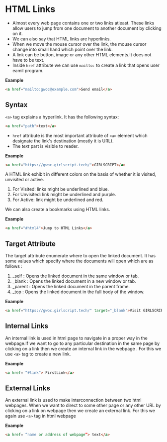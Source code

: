 # HTML Links

- Almost every web page contains one or two links atleast. These links allow users to jump from one document to another document by clicking on it.
- We can also say that HTML links are hyperlinks.
- When we move the mouse cursor over the link, the mouse cursor change into small hand which point over the link.
- A link can be button, image or any other HTML elements.It does not have to be text.
- Inside `href` attribute we can use `mailto:` to create a link that opens user eamil program.

**Example**

```html
<a href="mailto:gwoc@example.com">Send email</a>
```


## Syntax

`<a>` tag explains a hyperlink. It has the following syntax:

```html
<a href="path">text</a>
```

- `href` attribute is the most important attribute of `<a>` element which designate the link's destination (mostly it is URL).
- The _text_ part is visible to reader.
 
**Example**

```html
<a href="https://gwoc.girlscript.tech/">GIRLSCRIPT</a>
```

A HTML link exhibit in different colors on the basis of whether it is visited, unvisited or active.

1. For Visited: links might be underlined and blue. 
2. For Unvisited: link might be underlined and purple.
3. For Active: link might be underlined and red.

We can also create a bookmarks using HTML links.

**Example**

```html
<a href="#html4">Jump to HTML Links</a> 
```


## Target Attribute

The target attribute enumerate where to open the linked document. It has some values which specify where the documents will open which are as follows :

1. _self : Opens the linked document in the same window or tab.
2. _blank : Opens the linked document in a new window or tab.
3. _parent : Opens the linked document in the parent frame.
4. _top : Opens the linked document in the full body of the window.

**Example**

```html
<a href="https://gwoc.girlscript.tech/" target="_blank">Visit GIRLSCRIPT</a>
```


## Internal Links

An internal link is used in html page to navigate in a proper way in the webpage.If we want to go to any particular destination in the same page by clicking on a link then we create an internal link in the webpage . For this we use `<a>` tag to create a new link. 

**Example**

```html
<a href= “#link”> FirstLink</a>
```


## External Links

An external link is used to make interconnection between two html webpages. When we want to direct to some other page or any other URL by clicking on a link on webpage then we create an external link. For this we again use `<a>` tag in html webpage

**Example**

```html
<a href= “name or address of webpage”> text</a>
``` 
 
 
 
 
 
 
 
 
